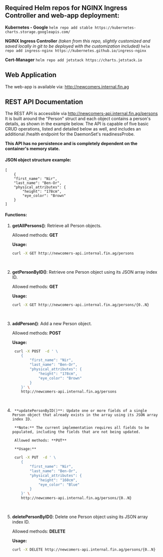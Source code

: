 
## Required Helm repos for NGINX Ingress Controller and web-app deployment:

**Kubernetes - Google**
```helm repo add stable https://kubernetes-charts.storage.googleapis.com/```

**NGINX Ingress Controller** *(taken from this repo, slightly customized and saved locally in git to be deployed with the customization included)*
```helm repo add ingress-nginx https://kubernetes.github.io/ingress-nginx```

**Cert-Manager**
```helm repo add jetstack https://charts.jetstack.io```

## Web Application
The web-app is available via: http://newcomers.internal.fin.ag


## REST API Documentation

The REST API is accessible via http://newcomers-api.internal.fin.ag/persons
It is built around the "Person" struct and each object contains a person's details, as shown in the example below.
The API is capable of five basic CRUD operations, listed and detailed below as well, and includes an additional /health endpoint for the DaemonSet's readinessProbe.

**This API has no persistence and is completely dependent on the container's memory state.**

#### JSON object structure example:
```
[
	{
	"first_name": "Nir",
	"last_name": "Ben-Or",
	"physical_attributes": {
		"height": "178cm",
		"eye_color": "Brown"
	}
]
```

#### Functions:
1.	**getAllPersons()**: Retrieve all Person objects.

	Allowed methods: **GET**

	**Usage:**
	```bash
	curl -X GET http://newcomers-api.internal.fin.ag/persons 
	```
<br>

2.	**getPersonByID()**: Retrieve one Person object using its JSON array index ID.

	Allowed methods: **GET**

	**Usage:**
	```bash
	curl -X GET http://newcomers-api.internal.fin.ag/persons/{0..N} 
	```
<br>

3.	**addPerson()**: Add a new Person object.

	Allowed methods: **POST**
	
	**Usage:**
	```bash
	 curl -X POST  -d ' \
        {
            "first_name": "Nir",
            "last_name": "Ben-Or",
            "physical_attributes": {
                "height": "178cm",
                "eye_color": "Brown"
            }
        }' \
        http://newcomers-api.internal.fin.ag/persons
	```
<br>
	
4.		**updatePersonByID()**: Update one or more fields of a single Person object that already exists in the array using its JSON array index ID.

		**Note:** The current implementation requires all fields to be populated, including the fields that are not being updated.

		Allowed methods: **PUT**

		**Usage:**
	```bash
	 curl -X PUT  -d ' \
        {
            "first_name": "Nir",
            "last_name": "Ben-Or",
            "physical_attributes": {
                "height": "160cm",
                "eye_color": "Blue"
            }
        }' \
        http://newcomers-api.internal.fin.ag/persons/{0..N}
	```
<br>

5.	**deletePersonByID()**: Delete one Person object using its JSON array index ID.

	Allowed methods: **DELETE**

	**Usage:**
	```bash
	curl -X DELETE http://newcomers-api.internal.fin.ag/persons/{0..N} 
	```
	
